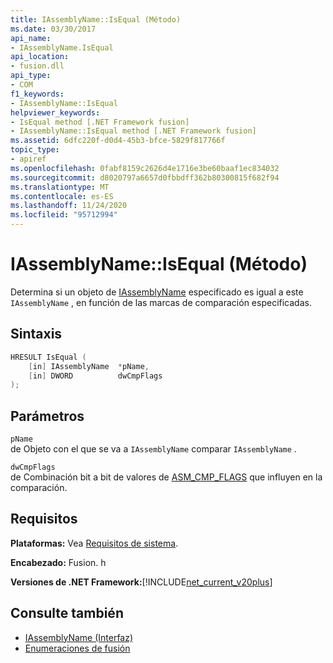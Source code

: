 ```yaml
---
title: IAssemblyName::IsEqual (Método)
ms.date: 03/30/2017
api_name:
- IAssemblyName.IsEqual
api_location:
- fusion.dll
api_type:
- COM
f1_keywords:
- IAssemblyName::IsEqual
helpviewer_keywords:
- IsEqual method [.NET Framework fusion]
- IAssemblyName::IsEqual method [.NET Framework fusion]
ms.assetid: 6dfc220f-d0d4-45b3-bfce-5829f817766f
topic_type:
- apiref
ms.openlocfilehash: 0fabf8159c2626d4e1716e3be60baaf1ec834032
ms.sourcegitcommit: d8020797a6657d0fbbdff362b80300815f682f94
ms.translationtype: MT
ms.contentlocale: es-ES
ms.lasthandoff: 11/24/2020
ms.locfileid: "95712994"
---
```

# <a name="iassemblynameisequal-method"></a>IAssemblyName::IsEqual (Método)

Determina si un objeto de [IAssemblyName](iassemblyname-interface.md) especificado es igual a este `IAssemblyName` , en función de las marcas de comparación especificadas.  
  
## <a name="syntax"></a>Sintaxis  
  
```cpp  
HRESULT IsEqual (  
    [in] IAssemblyName  *pName,  
    [in] DWORD          dwCmpFlags  
);  
```  
  
## <a name="parameters"></a>Parámetros  

 `pName`  
 de Objeto con el que se va a `IAssemblyName` comparar `IAssemblyName` .  
  
 `dwCmpFlags`  
 de Combinación bit a bit de valores de [ASM_CMP_FLAGS](asm-cmp-flags-enumeration.md) que influyen en la comparación.  
  
## <a name="requirements"></a>Requisitos  

 **Plataformas:** Vea [Requisitos de sistema](../../get-started/system-requirements.md).  
  
 **Encabezado:** Fusion. h  
  
 **Versiones de .NET Framework:**[!INCLUDE[net_current_v20plus](../../../../includes/net-current-v20plus-md.md)]  
  
## <a name="see-also"></a>Consulte también

- [IAssemblyName (Interfaz)](iassemblyname-interface.md)
- [Enumeraciones de fusión](fusion-enumerations.md)
